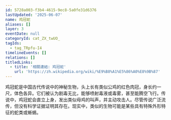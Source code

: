 ```yaml
---
id: 5728a003-f3b4-4615-9ec8-5a0fe31d6376
lastUpdated: '2025-06-07'
name: 鸡冠蛇
aliases: []
layer: 3
eventDate: null
categoryId: cat_ZX_twUO_
tagIds:
  - tag_TRpfu-I4
timelineEvents: []
relations: []
titledLinks:
  - title: '相關連結: 鸡冠蛇'
    url: 'https://zh.wikipedia.org/wiki/%E9%B8%A1%E5%86%A0%E8%9B%87'
---
```

鸡冠蛇是中国古代传说中的神秘生物，头上长有类似公鸡的红色肉冠，身长约一尺，体色各异。它们被认为剧毒无比，能够喷射毒液或毒雾，甚至能腾空飞行。传说中，鸡冠蛇会直立上身，发出类似母鸡的叫声，并主动攻击人。尽管传说广泛流传，但没有科学证据证明其存在。现实中，类似的生物可能是某些具有特殊外形特征的蛇类或蜥蜴。
